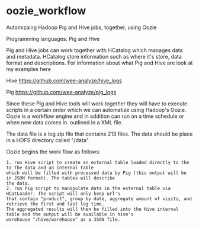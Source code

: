 # oozie_workflow
Automizaing Hadoop Pig and Hive jobs, together, using Oozie

Programming languages: Pig and Hive

Pig and Hive jobs can work together with HCatalog which manages data and metadata. HCatalog store information such as where it's
store, data format and descriptions. For information about what Pig and Hive are look at my examples here

Hive https://github.com/wee-analyze/hive_logs

Pig https://github.com/wee-analyze/pig_logs

Since these Pig and Hive tools will work together they will have to execute scripts in a certain order which we can automatize
using Hadoop's Oozie. Oozie is a workflow engine and in addition can run on a time schedule or when new data comes in.
outlined in a XML file.

The data file is a log zip file that contains 213 files. The data should be place in a HDFS directory called "/data".

Oozie begins the work flow as follows:
    
    1. run Hive script to create an external table loaded directly to the to the data and an internal table 
    which will be filled with processed data by Pig (this output will be in JSON format). The tables will describe 
    the data.
    2. run Pig script to manipulate data in the external table via HCatLoader. The script will only keep url's 
    that contain "product", group by date, aggregate amount of visits, and retrieve the first and last log time. 
    The aggregated results will then be filled into the Hive internal table and the output will be available in hive's 
    warehouse "/hive/warehouse" as a JSON file.
